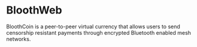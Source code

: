 # BloothWeb
BloothCoin is a peer-to-peer virtual currency that allows users to send censorship resistant payments through encrypted Bluetooth enabled mesh networks.
